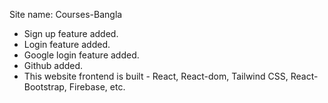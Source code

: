 Site name: Courses-Bangla
* Sign up feature added.
* Login feature added.
* Google login feature added.
* Github added.
* This website frontend is built  - React,  React-dom, Tailwind CSS, React-Bootstrap, Firebase, etc.